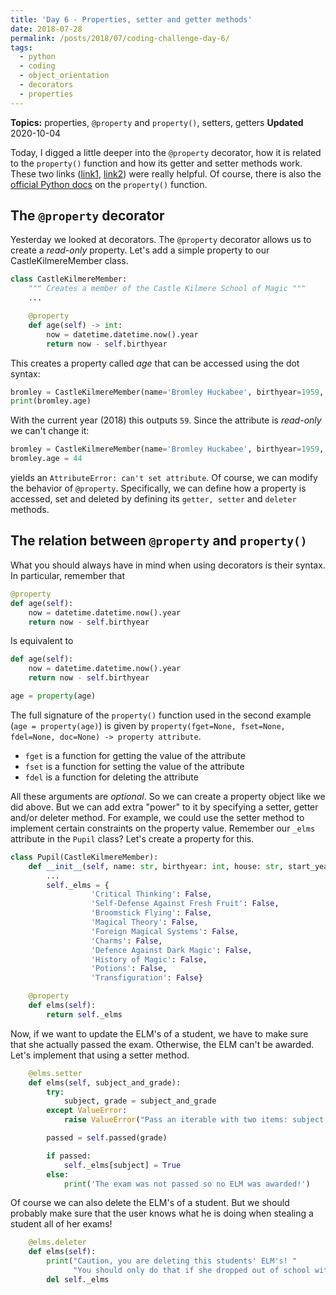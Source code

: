```yaml
---
title: 'Day 6 - Properties, setter and getter methods'
date: 2018-07-28
permalink: /posts/2018/07/coding-challenge-day-6/
tags:
  - python
  - coding
  - object_orientation
  - decorators
  - properties
---
```


**Topics:** properties, `@property` and `property()`, setters, getters
**Updated** 2020-10-04

Today, I digged a little deeper into the `@property` decorator, how it is related to the `property()` function and how its getter and setter methods work. These two links ([link1](https://www.programiz.com/python-programming/property), [link2](https://stackoverflow.com/questions/17330160/how-does-the-property-decorator-work)) were really helpful. Of course, there is also the [official Python docs](https://docs.python.org/3.7/howto/descriptor.html) on the `property()` function.

## The `@property` decorator
Yesterday we looked at decorators. The `@property` decorator allows us to create a *read-only* property. Let's add a simple property to our CastleKilmereMember class.

```python
class CastleKilmereMember:
    """ Creates a member of the Castle Kilmere School of Magic """
    ...

    @property
    def age(self) -> int:
        now = datetime.datetime.now().year
        return now - self.birthyear
```

This creates a property called *age* that can be accessed using the dot syntax:   

```python
bromley = CastleKilmereMember(name='Bromley Huckabee', birthyear=1959, sex='male')
print(bromley.age)
```
With the current year (2018) this outputs `59`. Since the attribute is *read-only* we can't change it:

```python
bromley = CastleKilmereMember(name='Bromley Huckabee', birthyear=1959, sex='male')
bromley.age = 44
```

yields an `AttributeError: can't set attribute`. Of course, we can modify the behavior of `@property`. Specifically, we can define how a property is accessed, set and deleted by defining its `getter, setter` and `deleter` methods.


## The relation between `@property` and `property()`
What you should always have in mind when using decorators is their syntax. In particular, remember that

```python
@property
def age(self):
    now = datetime.datetime.now().year
    return now - self.birthyear
```

Is equivalent to
```python
def age(self):
    now = datetime.datetime.now().year
    return now - self.birthyear

age = property(age)
```

The full signature of the `property()` function used in the second example (`age = property(age)`) is given by `property(fget=None, fset=None, fdel=None, doc=None) -> property attribute`.   
- `fget` is a function for getting the value of the attribute   
- `fset` is a function for setting the value of the attribute   
- `fdel` is a function for deleting the attribute   
   
All these arguments are *optional*. So we can create a property object like we did above. But we can add extra "power" to it by specifying a setter, getter and/or deleter method. For example, we could use the setter method to implement certain constraints on the property value. Remember our `_elms` attribute in the `Pupil` class? Let's create a property for this.

```python
class Pupil(CastleKilmereMember):
    def __init__(self, name: str, birthyear: int, house: str, start_year: int):
        ...
        self._elms = {
                  'Critical Thinking': False,
                  'Self-Defense Against Fresh Fruit': False,
                  'Broomstick Flying': False,
                  'Magical Theory': False,
                  'Foreign Magical Systems': False,
                  'Charms': False,
                  'Defence Against Dark Magic': False,
                  'History of Magic': False,
                  'Potions': False,
                  'Transfiguration': False}

    @property
    def elms(self):
        return self._elms
```

Now, if we want to update the ELM's of a student, we have to make sure that she actually passed the exam. Otherwise, the ELM can't be awarded. Let's implement that using a setter method.

```python
    @elms.setter
    def elms(self, subject_and_grade):
        try:
            subject, grade = subject_and_grade
        except ValueError:
            raise ValueError("Pass an iterable with two items: subject and grade")

        passed = self.passed(grade)

        if passed:
            self._elms[subject] = True
        else:
            print('The exam was not passed so no ELM was awarded!')
```

Of course we can also delete the ELM's of a student. But we should probably make sure that the user knows what he is doing when stealing a student all of her exams!

```python
    @elms.deleter
    def elms(self):
        print("Caution, you are deleting this students' ELM's! "
              "You should only do that if she dropped out of school without passing any exam!")
        del self._elms
```
